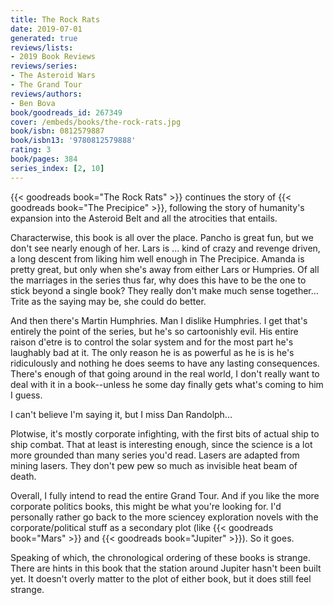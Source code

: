 ```yaml
---
title: The Rock Rats
date: 2019-07-01
generated: true
reviews/lists:
- 2019 Book Reviews
reviews/series:
- The Asteroid Wars
- The Grand Tour
reviews/authors:
- Ben Bova
book/goodreads_id: 267349
cover: /embeds/books/the-rock-rats.jpg
book/isbn: 0812579887
book/isbn13: '9780812579888'
rating: 3
book/pages: 384
series_index: [2, 10]
---
```

{{< goodreads book="The Rock Rats" >}} continues the story of {{< goodreads book="The Precipice" >}}, following the story of humanity's expansion into the Asteroid Belt and all the atrocities that entails.

Characterwise, this book is all over the place. Pancho is great fun, but we don't see nearly enough of her. Lars is ... kind of crazy and revenge driven, a long descent from liking him well enough in The Precipice. Amanda is pretty great, but only when she's away from either Lars or Humpries. Of all the marriages in the series thus far, why does this have to be the one to stick beyond a single book? They really don't make much sense together... Trite as the saying may be, she could do better.

<!--more-->

And then there's Martin Humphries. Man I dislike Humphries. I get that's entirely the point of the series, but he's so cartoonishly evil. His entire raison d'etre is to control the solar system and for the most part he's laughably bad at it. The only reason he is as powerful as he is is he's ridiculously and nothing he does seems to have any lasting consequences. There's enough of that going around in the real world, I don't really want to deal with it in a book--unless he some day finally gets what's coming to him I guess.

I can't believe I'm saying it, but I miss Dan Randolph...

Plotwise, it's mostly corporate infighting, with the first bits of actual ship to ship combat. That at least is interesting enough, since the science is a lot more grounded than many series you'd read. Lasers are adapted from mining lasers. They don't pew pew so much as invisible heat beam of death.

Overall, I fully intend to read the entire Grand Tour. And if you like the more corporate politics books, this might be what you're looking for. I'd personally rather go back to the more sciencey exploration novels with the corporate/political stuff as a secondary plot (like {{< goodreads book="Mars" >}} and {{< goodreads book="Jupiter" >}}). So it goes.

Speaking of which, the chronological ordering of these books is strange. There are hints in this book that the station around Jupiter hasn't been built yet. It doesn't overly matter to the plot of either book, but it does still feel strange.